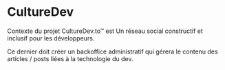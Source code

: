 # CultureDev
Contexte du projet
CultureDev.to™ est Un réseau social constructif et inclusif pour les développeurs.

Ce dernier doit créer un backoffice administratif qui gérera le contenu des articles / posts liées à la technologie du dev.
